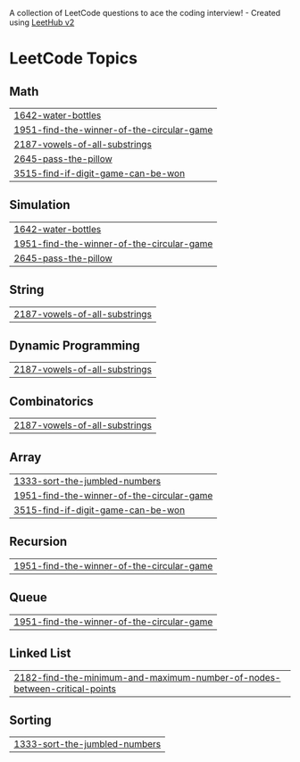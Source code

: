 A collection of LeetCode questions to ace the coding interview! - Created using [LeetHub v2](https://github.com/arunbhardwaj/LeetHub-2.0)
<!---LeetCode Topics Start-->
# LeetCode Topics
## Math
|  |
| ------- |
| [1642-water-bottles](https://github.com/sayantan4321/Leetcode_Solution/tree/master/1642-water-bottles) |
| [1951-find-the-winner-of-the-circular-game](https://github.com/sayantan4321/Leetcode_Solution/tree/master/1951-find-the-winner-of-the-circular-game) |
| [2187-vowels-of-all-substrings](https://github.com/sayantan4321/Leetcode_Solution/tree/master/2187-vowels-of-all-substrings) |
| [2645-pass-the-pillow](https://github.com/sayantan4321/Leetcode_Solution/tree/master/2645-pass-the-pillow) |
| [3515-find-if-digit-game-can-be-won](https://github.com/sayantan4321/Leetcode_Solution/tree/master/3515-find-if-digit-game-can-be-won) |
## Simulation
|  |
| ------- |
| [1642-water-bottles](https://github.com/sayantan4321/Leetcode_Solution/tree/master/1642-water-bottles) |
| [1951-find-the-winner-of-the-circular-game](https://github.com/sayantan4321/Leetcode_Solution/tree/master/1951-find-the-winner-of-the-circular-game) |
| [2645-pass-the-pillow](https://github.com/sayantan4321/Leetcode_Solution/tree/master/2645-pass-the-pillow) |
## String
|  |
| ------- |
| [2187-vowels-of-all-substrings](https://github.com/sayantan4321/Leetcode_Solution/tree/master/2187-vowels-of-all-substrings) |
## Dynamic Programming
|  |
| ------- |
| [2187-vowels-of-all-substrings](https://github.com/sayantan4321/Leetcode_Solution/tree/master/2187-vowels-of-all-substrings) |
## Combinatorics
|  |
| ------- |
| [2187-vowels-of-all-substrings](https://github.com/sayantan4321/Leetcode_Solution/tree/master/2187-vowels-of-all-substrings) |
## Array
|  |
| ------- |
| [1333-sort-the-jumbled-numbers](https://github.com/sayantan4321/Leetcode_Solution/tree/master/1333-sort-the-jumbled-numbers) |
| [1951-find-the-winner-of-the-circular-game](https://github.com/sayantan4321/Leetcode_Solution/tree/master/1951-find-the-winner-of-the-circular-game) |
| [3515-find-if-digit-game-can-be-won](https://github.com/sayantan4321/Leetcode_Solution/tree/master/3515-find-if-digit-game-can-be-won) |
## Recursion
|  |
| ------- |
| [1951-find-the-winner-of-the-circular-game](https://github.com/sayantan4321/Leetcode_Solution/tree/master/1951-find-the-winner-of-the-circular-game) |
## Queue
|  |
| ------- |
| [1951-find-the-winner-of-the-circular-game](https://github.com/sayantan4321/Leetcode_Solution/tree/master/1951-find-the-winner-of-the-circular-game) |
## Linked List
|  |
| ------- |
| [2182-find-the-minimum-and-maximum-number-of-nodes-between-critical-points](https://github.com/sayantan4321/Leetcode_Solution/tree/master/2182-find-the-minimum-and-maximum-number-of-nodes-between-critical-points) |
## Sorting
|  |
| ------- |
| [1333-sort-the-jumbled-numbers](https://github.com/sayantan4321/Leetcode_Solution/tree/master/1333-sort-the-jumbled-numbers) |
<!---LeetCode Topics End-->